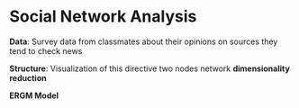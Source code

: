 # Social Network Analysis 
**Data**: Survey data from classmates about their opinions on sources they tend to check news

**Structure**: 
Visualization of this directive two nodes network
**dimensionality reduction**

**ERGM Model**

